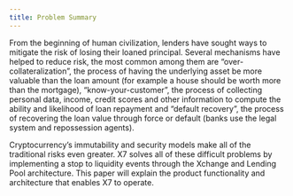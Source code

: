 ```yaml
---
title: Problem Summary
---
```


From the beginning of human civilization, lenders have sought ways to mitigate the risk of losing their loaned principal. Several mechanisms have helped to reduce risk, the most common among them are “over-collateralization”, the process of having the underlying asset be more valuable than the loan amount (for example a house should be worth more than the mortgage), “know-your-customer”, the process of collecting personal data, income, credit scores and other information to compute the ability and likelihood of loan repayment and “default recovery”, the process of recovering the loan value through force or default (banks use the legal system and repossession agents).

Cryptocurrency’s immutability and security models make all of the traditional risks even greater. X7 solves all of these difficult problems by implementing a stop to liquidity events through the Xchange and Lending Pool architecture. This paper will explain the product functionality and architecture that enables X7 to operate.
